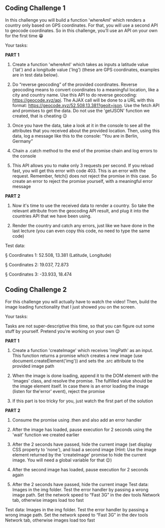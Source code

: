 ## Coding Challenge 1

In this challenge you will build a function 'whereAmI' which renders a country only based on GPS coordinates. For that, you will use a second API to geocode coordinates. So in this challenge, you’ll use an API on your own for the first time 😁

Your tasks:

**PART 1**

1. Create a function 'whereAmI' which takes as inputs a latitude value ('lat') and a longitude value ('lng') (these are GPS coordinates, examples are in test data below).

2. Do “reverse geocoding” of the provided coordinates. Reverse geocoding means to convert coordinates to a meaningful location, like a city and country name. Use this API to do reverse geocoding: https://geocode.xyz/api. The AJAX call will be done to a URL with this format: https://geocode.xyz/52.508,13.381?geoit=json. Use the fetch API and promises to get the data. Do not use the 'getJSON' function we created, that is cheating 😉

3. Once you have the data, take a look at it in the console to see all the attributes that you received about the provided location. Then, using this data, log a message like this to the console: “You are in Berlin, Germany”

4. Chain a .catch method to the end of the promise chain and log errors to the console

5. This API allows you to make only 3 requests per second. If you reload fast, you will get this error with code 403. This is an error with the request. Remember, fetch() does not reject the promise in this case. So create an error to reject the promise yourself, with a meaningful error message

**PART 2**

1. Now it's time to use the received data to render a country. So take the relevant attribute from the geocoding API result, and plug it into the countries API that we have been using.

2. Render the country and catch any errors, just like we have done in the last lecture (you can even copy this code, no need to type the same code)

Test data:

§ Coordinates 1: 52.508, 13.381 (Latitude, Longitude)

§ Coordinates 2: 19.037, 72.873

§ Coordinates 3: -33.933, 18.474

## Coding Challenge 2

For this challenge you will actually have to watch the video! Then, build the image loading functionality that I just showed you on the screen.

Your tasks:

Tasks are not super-descriptive this time, so that you can figure out some stuff by yourself. Pretend you're working on your own 😉

**PART 1**

1. Create a function 'createImage' which receives 'imgPath' as an input. This function returns a promise which creates a new image (use document.createElement('img')) and sets the .src attribute to the provided image path

2. When the image is done loading, append it to the DOM element with the 'images' class, and resolve the promise. The fulfilled value should be the image element itself. In case there is an error loading the image (listen for the'error' event), reject the promise

3. If this part is too tricky for you, just watch the first part of the solution

**PART 2**

1. Consume the promise using .then and also add an error handler

2. After the image has loaded, pause execution for 2 seconds using the 'wait' function we created earlier

3. After the 2 seconds have passed, hide the current image (set display CSS property to 'none'), and load a second image (Hint: Use the image element returned by the 'createImage' promise to hide the current image. You will
need a global variable for that 😉)

4. After the second image has loaded, pause execution for 2 seconds again

5. After the 2 seconds have passed, hide the current image
Test data: Images in the img folder. Test the error handler by passing a wrong
image path. Set the network speed to “Fast 3G” in the dev tools Network tab, otherwise images load too fast

Test data: Images in the img folder. Test the error handler by passing a wrong image path. Set the network speed to “Fast 3G” in the dev tools Network tab, otherwise images load too fast
